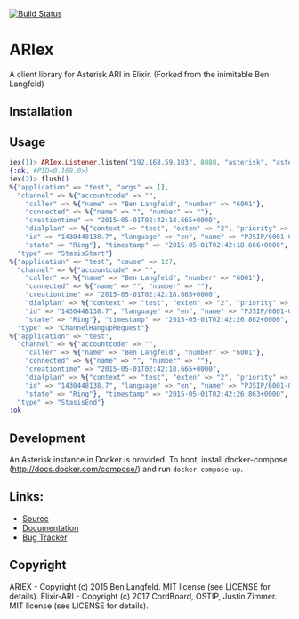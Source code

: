 [![Build Status](https://secure.travis-ci.org/benlangfeld/ariex.png?branch=develop)](http://travis-ci.org/benlangfeld/ariex)

# ARIex

A client library for Asterisk ARI in Elixir. (Forked from the inimitable Ben Langfeld)

## Installation

## Usage

```elixir
iex(1)> ARIex.Listener.listen("192.168.59.103", 8088, "asterisk", "asterisk", "test")
{:ok, #PID<0.169.0>}
iex(2)> flush()
%{"application" => "test", "args" => [],
  "channel" => %{"accountcode" => "",
    "caller" => %{"name" => "Ben Langfeld", "number" => "6001"},
    "connected" => %{"name" => "", "number" => ""},
    "creationtime" => "2015-05-01T02:42:18.665+0000",
    "dialplan" => %{"context" => "test", "exten" => "2", "priority" => 2},
    "id" => "1430448138.7", "language" => "en", "name" => "PJSIP/6001-00000006",
    "state" => "Ring"}, "timestamp" => "2015-05-01T02:42:18.666+0000",
  "type" => "StasisStart"}
%{"application" => "test", "cause" => 127,
  "channel" => %{"accountcode" => "",
    "caller" => %{"name" => "Ben Langfeld", "number" => "6001"},
    "connected" => %{"name" => "", "number" => ""},
    "creationtime" => "2015-05-01T02:42:18.665+0000",
    "dialplan" => %{"context" => "test", "exten" => "2", "priority" => 2},
    "id" => "1430448138.7", "language" => "en", "name" => "PJSIP/6001-00000006",
    "state" => "Ring"}, "timestamp" => "2015-05-01T02:42:26.862+0000",
  "type" => "ChannelHangupRequest"}
%{"application" => "test",
  "channel" => %{"accountcode" => "",
    "caller" => %{"name" => "Ben Langfeld", "number" => "6001"},
    "connected" => %{"name" => "", "number" => ""},
    "creationtime" => "2015-05-01T02:42:18.665+0000",
    "dialplan" => %{"context" => "test", "exten" => "2", "priority" => 2},
    "id" => "1430448138.7", "language" => "en", "name" => "PJSIP/6001-00000006",
    "state" => "Ring"}, "timestamp" => "2015-05-01T02:42:26.863+0000",
  "type" => "StasisEnd"}
:ok
```

## Development

An Asterisk instance in Docker is provided. To boot, install docker-compose (http://docs.docker.com/compose/) and run `docker-compose up`.

## Links:
* [Source](https://github.com/OSTIP/elixir-ari)
* [Documentation](https://hex.pm/packages/elixir-ari)
* [Bug Tracker](https://github.com/OSTIP/elixir-ari/issues)

## Copyright

ARIEX - Copyright (c) 2015 Ben Langfeld. MIT license (see LICENSE for details).
Elixir-ARI - Copyright (c) 2017 CordBoard, OSTIP, Justin Zimmer. MIT license (see LICENSE for details).
